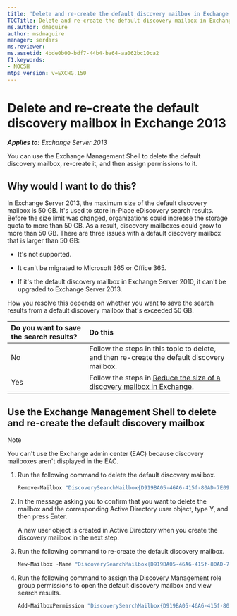 ```yaml
---
title: 'Delete and re-create the default discovery mailbox in Exchange: Exchange 2013 Help'
TOCTitle: Delete and re-create the default discovery mailbox in Exchange
ms.author: dmaguire
author: msdmaguire
manager: serdars
ms.reviewer: 
ms.assetid: 4bde0b00-bdf7-44b4-ba64-aa062bc10ca2
f1.keywords:
- NOCSH
mtps_version: v=EXCHG.150
---
```


# Delete and re-create the default discovery mailbox in Exchange 2013

_**Applies to:** Exchange Server 2013_

You can use the Exchange Management Shell to delete the default discovery mailbox, re-create it, and then assign permissions to it.

## Why would I want to do this?

In Exchange Server 2013, the maximum size of the default discovery mailbox is 50 GB. It's used to store In-Place eDiscovery search results. Before the size limit was changed, organizations could increase the storage quota to more than 50 GB. As a result, discovery mailboxes could grow to more than 50 GB. There are three issues with a default discovery mailbox that is larger than 50 GB:

- It's not supported.

- It can't be migrated to Microsoft 365 or Office 365.

- If it's the default discovery mailbox in Exchange Server 2010, it can't be upgraded to Exchange Server 2013.

How you resolve this depends on whether you want to save the search results from a default discovery mailbox that's exceeded 50 GB.

|**Do you want to save the search results?**|**Do this**|
|:-----|:-----|
|No|Follow the steps in this topic to delete, and then re-create the default discovery mailbox.|
|Yes|Follow the steps in [Reduce the size of a discovery mailbox in Exchange](reduce-discovery-mailbox-size-exchange-2013-help.md).|

## Use the Exchange Management Shell to delete and re-create the default discovery mailbox

> [!NOTE]
> You can't use the Exchange admin center (EAC) because discovery mailboxes aren't displayed in the EAC.

1. Run the following command to delete the default discovery mailbox.

   ```powershell
   Remove-Mailbox "DiscoverySearchMailbox{D919BA05-46A6-415f-80AD-7E09334BB852}"
   ```

2. In the message asking you to confirm that you want to delete the mailbox and the corresponding Active Directory user object, type Y, and then press Enter.

   A new user object is created in Active Directory when you create the discovery mailbox in the next step.

3. Run the following command to re-create the default discovery mailbox.

   ```powershell
   New-Mailbox -Name "DiscoverySearchMailbox{D919BA05-46A6-415f-80AD-7E09334BB852}" -Alias "DiscoverySearchMailbox{D919BA05-46A6-415f-80AD-7E09334BB852}" -DisplayName "Discovery Search  Mailbox" -Discovery
   ```

4. Run the following command to assign the Discovery Management role group permissions to open the default discovery mailbox and view search results.

   ```powershell
   Add-MailboxPermission "DiscoverySearchMailbox{D919BA05-46A6-415f-80AD-7E09334BB852}" -User "Discovery Management" -AccessRights FullAccess -InheritanceType all
   ```
